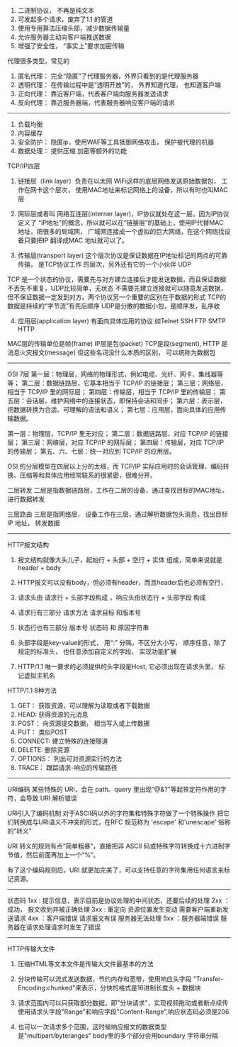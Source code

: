 1. 二进制协议， 不再是纯文本
2. 可发起多个请求，废弃了1.1 的管道
3. 使用专用算法压缩头部，减少数据传输量
4. 允许服务器主动向客户端推送数据
5. 增强了安全性， “事实上”要求加密传输

代理很多类型，常见的
1. 匿名代理： 完全“隐匿”了代理服务器，外界只看到的是代理服务器
2. 透明代理： 在传输过程中是“透明开放”的， 外界知道代理， 也知道客户端
3. 正向代理： 靠近客户端，代表客户端向服务器发送请求
4. 反向代理： 靠近服务器端，代表服务器响应客户端的请求
-----------------------------------
1. 负载均衡
2. 内容缓存
3. 安全防护： 隐匿ip，使用WAF等工具抵御网络攻击， 保护被代理的机器
4. 数据处理： 提供压缩 加密等额外的功能




TCP/IP四层
1. 链接层（link layer）负责在以太网 WiFi这样的底层网络发送原始数据包，
工作在网卡这个层次， 使用MAC地址来标记网络上的设备，所以有时也叫MAC层

2.  网际层或者叫 网络互连层(interner layer)，IP协议就处在这一层。因为IP协议定义了
“IP地址”的概念，所以就可以在“链接层”的基础上，使用IP代替MAC 地址，把很多的局域网，
广域网连接成一个虚拟的巨大网络，在这个网络找设备只要把IP 翻译成MAC 地址就可以了。

3. 传输层(transport layer) 这个层次协议是保证数据在IP地址标记的两点的可靠传输， 是TCP协议工作
的层次，另外还有它的一个小伙伴 UDP

TCP 是一个状态的协议，需要先与对方建立连接后才能发送数据，而且保证数据不丢失不重复，UDP比较简单，无状态
不需要先建立连接就可以随意发送数据，但不保证数据一定发到对方。两个协议另一个重要的区别在于数据的形式
TCP的数据是持续的“字节流”有先后顺序
UDP是分散的数据小包，是顺序发，乱序收


4. 应用层(application layer)   有面向具体应用的协议 如Telnet SSH FTP  SMTP HTTP

MAC层的传输单位是帧(frame) IP层是包(packet)  TCP是段(segment),  HTTP 是消息火灾报文(message)
但这些名词没什么本质的区别， 可以统称为数据包

-------------------------------
OSI 7层
第一层：物理层，网络的物理形式，例如电缆、光纤、网卡、集线器等等；
第二层：数据链路层，它基本相当于 TCP/IP 的链接层；
第三层：网络层，相当于 TCP/IP 里的网际层；
第四层：传输层，相当于 TCP/IP 里的传输层；
第五层：会话层，维护网络中的连接状态，即保持会话和同步；
第六层：表示层，把数据转换为合适、可理解的语法和语义；
第七层：应用层，面向具体的应用传输数据。

第一层：物理层，TCP/IP 里无对应；
第二层：数据链路层，对应 TCP/IP 的链接层；
第三层：网络层，对应 TCP/IP 的网际层；
第四层：传输层，对应 TCP/IP 的传输层；
第五、六、七层：统一对应到 TCP/IP 的应用层。

OSI 的分层模型在四层以上分的太细，而 TCP/IP 实际应用时的会话管理、编码转换、压缩等和具体应用经常联系的很紧密，很难分开。

二层转发 二层是指数据链路层，工作在二层的设备，通过查找目标的MAC地址， 进行数据转发

三层路由 三层是指网络层， 设备工作在三层，通过解析数据包头消息，找出目标IP 地址， 转发数据


-----------------------------------------
HTTP报文结构
1. 报文结构就像大头儿子，起始行 + 头部 + 空行 + 实体 组成，简单来说就是 header + body 

2. HTTP报文可以没有body，但必须有header，而且header后也必须有空行， 

3. 请求头由 请求行 + 头部字段构成 ，响应头由状态行 + 头部字段 构成

4. 请求行有三部分    请求方法   请求目标 和版本号

5. 状态行也有三部分  版本号   状态码 和   原因字符串

6. 头部字段是key-value的形式， 用“:” 分隔，不区分大小写， 顺序任意，除了规定的标准头，
也任意添加自定义的字段， 实现功能扩展

7. HTTP/1.1  唯一要求的必须提供的头字段是Host, 它必须出现在请求头里， 标记虚拟主机名

HTTP/1.1  8种方法
1. GET： 获取资源，可以理解为读取或者下载数据
2. HEAD: 获得资源的元消息
3. POST： 向资源提交数据， 相当写入或上传数据
4. PUT： 类似POST
5. CONNECT:  建立特殊的连接隧道
6. DELETE:   删除资源
7. OPTIONS： 列出可对资源实行的方法
8. TRACE： 跟踪请求-响应的传输路径

-------------------------------
URI编码
某些特殊的 URI，会在 path、query 里出现“@&?"等起界定符作用的字符，会导致 URI 解析错误

URI引入了编码机制  对于ASCII码以外的字符集和特殊字符做了一个特殊操作
把它们转换成与URI语义不冲突的形式，在RFC 规范称为 'escape' 和'unescape' 俗称的“转义”

URI 转义的规则有点“简单粗暴”，直接把非 ASCII 码或特殊字符转换成十六进制字节值，然后前面再加上一个“%”。

有了这个编码规则后，URI 就更加完美了，可以支持任意的字符集用任何语言来标记资源。

-------------------------------
状态码
1xx : 提示信息，表示目前是协议处理的中间状态，还要后续的处理
2xx ：成功， 报文收到并被正确处理
3xx : 重定向 资源位置发生变动  需要客户端重新发送请求
4xx ：客户端错误   请求报文有误    服务器无法处理
5xx ：服务器端错误    服务器在请求处理请求时发生了错误


-------------------------------
HTTP传输大文件
1. 压缩HTML等文本文件是传输大文件最基本的方法
2. 分块传输可以流式发送数据，节约内存和宽带，使用响应头字段
"Transfer-Encoding:chunked"来表示，分快的格式是16进制长度头 + 数据块
3. 请求范围内可以只获取部分数据，即"分块请求"，实现视频拖动或者断点续传
使用请求头字段"Range"和响应字段"Content-Range",响应状态码必须是206 

4. 也可以一次请求多个范围，这时候响应报文的数据类型是"multipart/byteranges"
body里的多个部分会用boundary 字符串分隔


